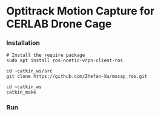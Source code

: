 # Optitrack Motion Capture for CERLAB Drone Cage
### Installation
```
# Install the require package
sudo apt install ros-noetic-vrpn-client-ros

cd ~catkin_ws/src
git clone https://github.com/Zhefan-Xu/mocap_ros.git

cd ~catkin_ws
catkin_make
```

### Run
```

```
